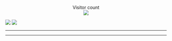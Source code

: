 <!-- ![](https://data14.sticker.fan/20200904/file_2745638_128x128.webp) -->
<!-- ![](https://img.itch.zone/aW1nLzEwNTE5NDMuZ2lm/original/UOzaTJ.gif) -->

<p align="center">
  Visitor count<br>
  <img src="https://profile-counter.glitch.me/tiencoffee/count.svg">
</p>

<!-- ![](https://github-profile-summary-cards.vercel.app/api/cards/profile-details?username=tiencoffee&theme=github_dark) -->
<!-- ![](https://github-profile-summary-cards.vercel.app/api/cards/repos-per-language?username=tiencoffee&theme=github_dark) -->
![](https://github-profile-summary-cards.vercel.app/api/cards/most-commit-language?username=tiencoffee&theme=github_dark)
![](https://github-profile-summary-cards.vercel.app/api/cards/productive-time?username=tiencoffee&theme=github_dark)
<!-- ![](https://github-profile-summary-cards.vercel.app/api/cards/stats?username=tiencoffee&theme=github_dark) -->

---

<!-- ![trophy](https://github-profile-trophy.vercel.app/?username=ryo-ma&no-frame=true&no-bg=true&theme=darkhub) -->

---

<!-- ![top_langs](https://github-readme-stats.vercel.app/api/top-langs/?username=tiencoffee&layout=compact&langs_count=10) -->

<!--
---

![](https://play.pokemonshowdown.com/sprites/ani/raikou.gif)
![](https://play.pokemonshowdown.com/sprites/ani/suicune.gif)
  ![](https://play.pokemonshowdown.com/sprites/ani/entei.gif)

   `Raikou`          `Suicune`           `Entei`

---

![](https://play.pokemonshowdown.com/sprites/ani/palkia.gif)
![](https://play.pokemonshowdown.com/sprites/ani/giratina.gif)
![](https://play.pokemonshowdown.com/sprites/ani/dialga.gif)

      `Palkia`                  `Giratina`                 `Dialga`
-->
